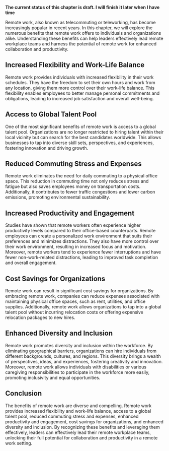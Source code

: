 **The current status of this chapter is draft. I will finish it later when I have time**

Remote work, also known as telecommuting or teleworking, has become increasingly popular in recent years. In this chapter, we will explore the numerous benefits that remote work offers to individuals and organizations alike. Understanding these benefits can help leaders effectively lead remote workplace teams and harness the potential of remote work for enhanced collaboration and productivity.

Increased Flexibility and Work-Life Balance
-------------------------------------------

Remote work provides individuals with increased flexibility in their work schedules. They have the freedom to set their own hours and work from any location, giving them more control over their work-life balance. This flexibility enables employees to better manage personal commitments and obligations, leading to increased job satisfaction and overall well-being.

Access to Global Talent Pool
----------------------------

One of the most significant benefits of remote work is access to a global talent pool. Organizations are no longer restricted to hiring talent within their local vicinity but can search for the best candidates worldwide. This allows businesses to tap into diverse skill sets, perspectives, and experiences, fostering innovation and driving growth.

Reduced Commuting Stress and Expenses
-------------------------------------

Remote work eliminates the need for daily commuting to a physical office space. This reduction in commuting time not only reduces stress and fatigue but also saves employees money on transportation costs. Additionally, it contributes to fewer traffic congestions and lower carbon emissions, promoting environmental sustainability.

Increased Productivity and Engagement
-------------------------------------

Studies have shown that remote workers often experience higher productivity levels compared to their office-based counterparts. Remote employees can create a personalized work environment that suits their preferences and minimizes distractions. They also have more control over their work environment, resulting in increased focus and motivation. Moreover, remote workers tend to experience fewer interruptions and have fewer non-work-related distractions, leading to improved task completion and overall engagement.

Cost Savings for Organizations
------------------------------

Remote work can result in significant cost savings for organizations. By embracing remote work, companies can reduce expenses associated with maintaining physical office spaces, such as rent, utilities, and office supplies. Additionally, remote work allows organizations to tap into a global talent pool without incurring relocation costs or offering expensive relocation packages to new hires.

Enhanced Diversity and Inclusion
--------------------------------

Remote work promotes diversity and inclusion within the workforce. By eliminating geographical barriers, organizations can hire individuals from different backgrounds, cultures, and regions. This diversity brings a wealth of perspectives, ideas, and experiences, fostering creativity and innovation. Moreover, remote work allows individuals with disabilities or various caregiving responsibilities to participate in the workforce more easily, promoting inclusivity and equal opportunities.

Conclusion
----------

The benefits of remote work are diverse and compelling. Remote work provides increased flexibility and work-life balance, access to a global talent pool, reduced commuting stress and expenses, enhanced productivity and engagement, cost savings for organizations, and enhanced diversity and inclusion. By recognizing these benefits and leveraging them effectively, leaders can effectively lead their remote workplace teams, unlocking their full potential for collaboration and productivity in a remote work setting.
